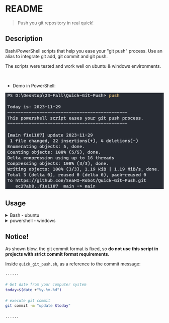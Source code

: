 # README

> Push you git repository in real quick!



## Description

Bash/PowerShell scripts that help you ease your "git push" process. Use an alias to integrate git add, git commit and git push.



The scripts were tested and work well on ubuntu & windows environments.

<br>

- Demo in PowerShell:

![Demo in PowerShell](README.assets/image-20231129193018759.png)

## Usage

<details>   
    <summary>Bash - ubuntu</summary>
    
    1. Copy `quick_git_push.sh` into a safe directory.
    
    2. Add `alias push='. <directory_to_quick_git_push.sh>/quick_git_push.sh'` into your `.bashrc` or `.bash_aliases` profile. You can modify *"push"* to any other alias you like.
    
    3. `$ cd <your_git_repo>`, run the alias in Bash terminal: `$ push` (*"push"* in my case, make sure the .`bashrc` profile is sourced before using)

</details>



<details>
    <summary>powershell - windows</summary>

    1.  Run `Set-ExecutionPolicy RemoteSigned` in your PowerShell to make sure PowerShell scripts with the suffix `.ps1` are executable. (Administrator privileges may be required).
    
    2.  In PowerShell, run`$PROFILE` to find the directory to the Powershell profile `Microsoft.PowerShell_profile.ps1Microsoft.PowerShell_profile.ps1`, if it doesn't exit, run `New-Item -Type File -Path $profile -Force` to create it.
    
    3.  Copy `quick_git_push.ps1` into a safe directory.
    
    4.  Add `New-Alias -Name push -Value <directory_to_quick_git_push.sh>\quick_git_push.ps1` into `Microsoft.PowerShell_profile.ps1`. You can modify *"push"* to any other alias you like.
    
    5. `cd <your_git_repo>`, run the alias in PowerShel terminall: `$ push` (*"push"* in my case)
    
</details>




## Notice!

As shown blow, the git commit format is fixed, so **do not use this script in projects with strict commit format requirements.**



Inside `quick_git_push.sh`, as a reference to the commit message:

```bash
......

# Get date from your computer system
today=$(date +"%y.%m.%d")

# execute git commit
git commit -m "update $today"

......
```

